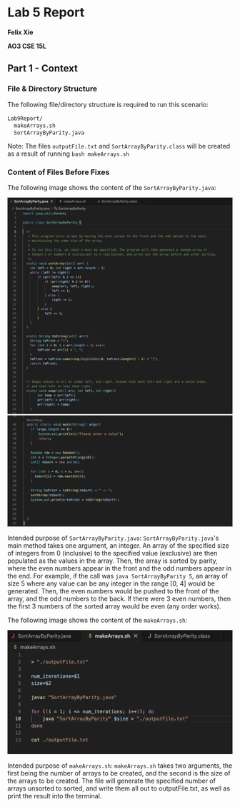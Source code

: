 # Lab 5 Report
**Felix Xie**

**AO3 CSE 15L**
## Part 1 - Context
### File & Directory Structure

The following file/directory structure is required to run this scenario:

```
Lab9Report/
  makeArrays.sh
  SortArrayByParity.java
```

Note: The files `outputFile.txt` and `SortArrayByParity.class` will be created as a result of running `bash makeArrays.sh`

### Content of Files Before Fixes

The following image shows the content of the `SortArrayByParity.java`:

![Image](Lab5Info/SortArray.PNG)
![Image](Lab5Info/SortArray2.PNG)

Intended purpose of `SortArrayByParity.java`: `SortArrayByParity.java`'s main method takes one argument, an integer. An array of the specified size of integers from 0 (inclusive) to the specified value (exclusive) are then populated as the values in the array. Then, the array is sorted by parity, where the even numbers appear in the front and the odd numbers appear in the end. For example, if the call was `java SortArrayByParity 5`, an array of size 5 where any value can be any integer in the range [0, 4] would be generated. Then, the even numbers would be pushed to the front of the array, and the odd numbers to the back. If there were 3 even numbers, then the first 3 numbers of the sorted array would be even (any order works). 


The following image shows the content of the `makeArrays.sh`:

![Image](Lab5Info/makeArrays.PNG)

Intended purpose of `makeArrays.sh`: `makeArrays.sh` takes two arguments, the first being the number of arrays to be created, and the second is the size of the arrays to be created. The file will generate the specified number of arrays unsorted to sorted, and write them all out to outputFile.txt, as well as print the result into the terminal. 
